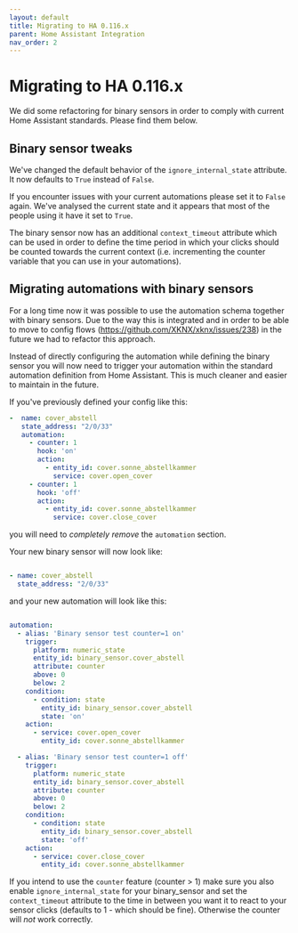 ```yaml
---
layout: default
title: Migrating to HA 0.116.x
parent: Home Assistant Integration
nav_order: 2
---
```


# [](#header-1)Migrating to HA 0.116.x

We did some refactoring for binary sensors in order to comply with current Home Assistant standards. Please find them below.

## [](#header-2)Binary sensor tweaks

We've changed the default behavior of the `ignore_internal_state` attribute. It now defaults to `True` instead of `False`.

If you encounter issues with your current automations please set it to `False` again. We've analysed the current state
and it appears that most of the people using it have it set to `True`.

The binary sensor now has an additional `context_timeout` attribute which can be used in order to define the time period
in which your clicks should be counted towards the current context (i.e. incrementing the counter variable that you can
use in your automations).

## [](#header-2)Migrating automations with binary sensors

For a long time now it was possible to use the automation schema together with binary sensors. Due to the way this is integrated and in order
to be able to move to config flows (https://github.com/XKNX/xknx/issues/238) in the future we had to refactor this approach.

Instead of directly configuring the automation while defining the binary sensor you will now need to trigger your automation within
the standard automation definition from Home Assistant. This is much cleaner and easier to maintain in the future.

If you've previously defined your config like this:

```yaml
-  name: cover_abstell
   state_address: "2/0/33"
   automation:
     - counter: 1
       hook: 'on'
       action:
         - entity_id: cover.sonne_abstellkammer
           service: cover.open_cover
     - counter: 1
       hook: 'off'
       action:
         - entity_id: cover.sonne_abstellkammer
           service: cover.close_cover
```

you will need to _completely remove_ the `automation` section.

Your new binary sensor will now look like:

```yaml

- name: cover_abstell
  state_address: "2/0/33"

```

and your new automation will look like this:

```yaml

automation:
  - alias: 'Binary sensor test counter=1 on'
    trigger:
      platform: numeric_state
      entity_id: binary_sensor.cover_abstell
      attribute: counter
      above: 0
      below: 2
    condition:
      - condition: state
        entity_id: binary_sensor.cover_abstell
        state: 'on'
    action:
      - service: cover.open_cover
        entity_id: cover.sonne_abstellkammer

  - alias: 'Binary sensor test counter=1 off'
    trigger:
      platform: numeric_state
      entity_id: binary_sensor.cover_abstell
      attribute: counter
      above: 0
      below: 2
    condition:
      - condition: state
        entity_id: binary_sensor.cover_abstell
        state: 'off'
    action:
      - service: cover.close_cover
        entity_id: cover.sonne_abstellkammer

```

If you intend to use the `counter` feature (counter > 1) make sure you also enable `ignore_internal_state`
for your binary_sensor and set the `context_timeout` attribute to the time in between you want it to react to your
sensor clicks (defaults to 1 - which should be fine). Otherwise the counter will _not_ work correctly.
